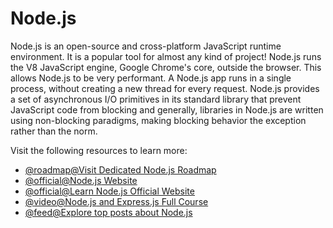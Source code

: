 # Node.js

Node.js is an open-source and cross-platform JavaScript runtime environment. It is a popular tool for almost any kind of project! Node.js runs the V8 JavaScript engine, Google Chrome's core, outside the browser. This allows Node.js to be very performant. A Node.js app runs in a single process, without creating a new thread for every request. Node.js provides a set of asynchronous I/O primitives in its standard library that prevent JavaScript code from blocking and generally, libraries in Node.js are written using non-blocking paradigms, making blocking behavior the exception rather than the norm.

Visit the following resources to learn more:

- [@roadmap@Visit Dedicated Node.js Roadmap](https://roadmap.sh/nodejs)
- [@official@Node.js Website](https://nodejs.org/en/about/)
- [@official@Learn Node.js Official Website](https://nodejs.org/en/learn/getting-started/introduction-to-nodejs)
- [@video@Node.js and Express.js Full Course](https://www.youtube.com/watch?v=Oe421EPjeBE)
- [@feed@Explore top posts about Node.js](https://app.daily.dev/tags/nodejs?ref=roadmapsh)
